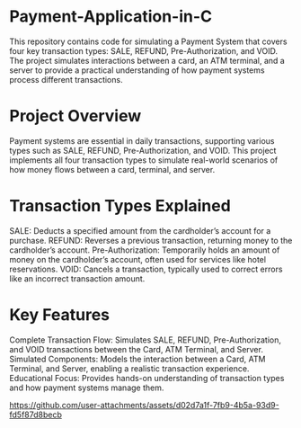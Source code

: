 # Payment-Application-in-C
This repository contains code for simulating a Payment System that covers four key transaction types: SALE, REFUND, Pre-Authorization, and VOID. The project simulates interactions between a card, an ATM terminal, and a server to provide a practical understanding of how payment systems process different transactions.



# Project Overview
Payment systems are essential in daily transactions, supporting various types such as SALE, REFUND, Pre-Authorization, and VOID. This project implements all four transaction types to simulate real-world scenarios of how money flows between a card, terminal, and server.

# Transaction Types Explained
SALE: Deducts a specified amount from the cardholder’s account for a purchase.
REFUND: Reverses a previous transaction, returning money to the cardholder’s account.
Pre-Authorization: Temporarily holds an amount of money on the cardholder’s account, often used for services like hotel reservations.
VOID: Cancels a transaction, typically used to correct errors like an incorrect transaction amount.
# Key Features
Complete Transaction Flow: Simulates SALE, REFUND, Pre-Authorization, and VOID transactions between the Card, ATM Terminal, and Server.
Simulated Components: Models the interaction between a Card, ATM Terminal, and Server, enabling a realistic transaction experience.
Educational Focus: Provides hands-on understanding of transaction types and how payment systems manage them.





https://github.com/user-attachments/assets/d02d7a1f-7fb9-4b5a-93d9-fd5f87d8becb

